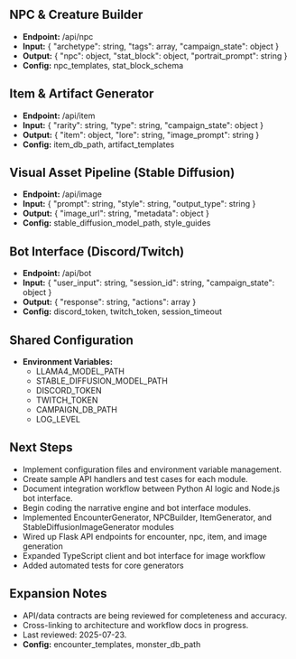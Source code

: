 
## NPC & Creature Builder

- **Endpoint:** /api/npc
- **Input:** {
    "archetype": string,
    "tags": array,
    "campaign_state": object
  }
- **Output:** {
    "npc": object,
    "stat_block": object,
    "portrait_prompt": string
  }
- **Config:** npc_templates, stat_block_schema

## Item & Artifact Generator

- **Endpoint:** /api/item
- **Input:** {
    "rarity": string,
    "type": string,
    "campaign_state": object
  }
- **Output:** {
    "item": object,
    "lore": string,
    "image_prompt": string
  }
- **Config:** item_db_path, artifact_templates

## Visual Asset Pipeline (Stable Diffusion)

- **Endpoint:** /api/image
- **Input:** {
    "prompt": string,
    "style": string,
    "output_type": string
  }
- **Output:** {
    "image_url": string,
    "metadata": object
  }
- **Config:** stable_diffusion_model_path, style_guides

## Bot Interface (Discord/Twitch)

- **Endpoint:** /api/bot
- **Input:** {
    "user_input": string,
    "session_id": string,
    "campaign_state": object
  }
- **Output:** {
    "response": string,
    "actions": array
  }
- **Config:** discord_token, twitch_token, session_timeout

## Shared Configuration

- **Environment Variables:**
  - LLAMA4_MODEL_PATH
  - STABLE_DIFFUSION_MODEL_PATH
  - DISCORD_TOKEN
  - TWITCH_TOKEN
  - CAMPAIGN_DB_PATH
  - LOG_LEVEL

## Next Steps

- Implement configuration files and environment variable management.
- Create sample API handlers and test cases for each module.
- Document integration workflow between Python AI logic and Node.js bot interface.
- Begin coding the narrative engine and bot interface modules.
- Implemented EncounterGenerator, NPCBuilder, ItemGenerator, and StableDiffusionImageGenerator modules
- Wired up Flask API endpoints for encounter, npc, item, and image generation
- Expanded TypeScript client and bot interface for image workflow
- Added automated tests for core generators

## Expansion Notes

- API/data contracts are being reviewed for completeness and accuracy.
- Cross-linking to architecture and workflow docs in progress.
- Last reviewed: 2025-07-23.
- **Config:** encounter_templates, monster_db_path
